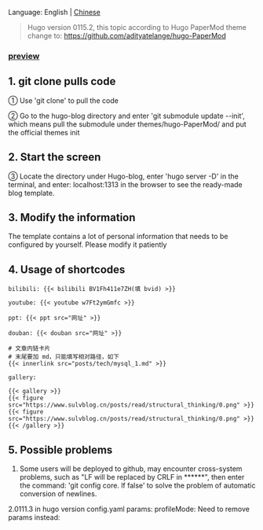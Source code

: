 Language: English | [Chinese](README.md)



> Hugo version 0115.2, this topic according to Hugo PaperMod theme change to: https://github.com/adityatelange/hugo-PaperMod



### [preview](https://www.loadingspace.cn/)



## 1. git clone pulls code



① Use 'git clone' to pull the code



② Go to the hugo-blog directory and enter 'git submodule update --init', which means pull the submodule under themes/hugo-PaperMod/ and put the official themes init



## 2. Start the screen



③ Locate the directory under Hugo-blog, enter 'hugo server -D' in the terminal, and enter: localhost:1313 in the browser to see the ready-made blog template.



## 3. Modify the information



The template contains a lot of personal information that needs to be configured by yourself. Please modify it patiently



## 4. Usage of shortcodes

`bilibili: {{< bilibili BV1Fh411e7ZH(填 bvid) >}}`

`youtube: {{< youtube w7Ft2ymGmfc >}}`

`ppt: {{< ppt src="网址" >}}`

`douban: {{< douban src="网址" >}}`

```
# 文章内链卡片
# 末尾要加 md，只能填写相对路径，如下
{{< innerlink src="posts/tech/mysql_1.md" >}}
```

```
gallery:

{{< gallery >}}
{{< figure src="https://www.sulvblog.cn/posts/read/structural_thinking/0.png" >}}
{{< figure src="https://www.sulvblog.cn/posts/read/structural_thinking/0.png" >}}
{{< /gallery >}}
```


## 5. Possible problems



1. Some users will be deployed to github, may encounter cross-system problems, such as "LF will be replaced by CRLF in ******", then enter the command: 'git config core. lf false' to solve the problem of automatic conversion of newlines.

2.0111.3 in hugo version config.yaml
params:
profileMode:
Need to remove params instead:
